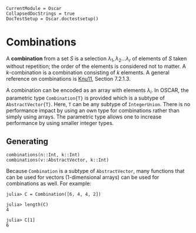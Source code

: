 ```@meta
CurrentModule = Oscar
CollapsedDocStrings = true
DocTestSetup = Oscar.doctestsetup()
```

# Combinations

A **combination** from a set $S$ is a selection $\lambda_1, \lambda_2 \dots \lambda_r$ of elements of $S$ taken without repetition; the order of the elements is considered not to matter. A $k$-combination is a combination consisting of $k$ elements.
A general reference on combinations is [Knu11](@cite), Section 7.2.1.3.

A combination can be encoded as an array with elements $\lambda_i$.
In OSCAR, the parametric type `Combination{T}` is provided which is a subtype of `AbstractVector{T}`.
Here, `T` can be any subtype of `IntegerUnion`.
There is no performance impact by using an own type for combinations rather than simply using arrays.
The parametric type allows one to increase performance by using smaller integer types.


## Generating

```@docs
combinations(n::Int, k::Int)
combinations(v::AbstractVector, k::Int)
```

Because `Combination` is a subtype of `AbstractVector`, many functions that can be used for vectors (1-dimensional arrays) can be used for combinations as well.
For example:
```jldoctest
julia> C = Combination([6, 4, 4, 2])

julia> length(C)
4

julia> C[1]
6
```

